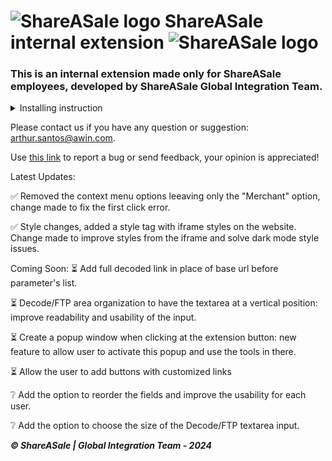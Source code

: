 # ![ShareASale logo](https://arthurfms.github.io/sas-extension/images/SAS%20-%2032x32.png) ShareASale internal extension ![ShareASale logo](https://arthurfms.github.io/sas-extension/images/SAS%20-%2032x32.png)
### This is an internal extension made only for ShareASale employees, developed by ShareASale Global Integration Team.

<details>

<summary>Installing instruction</summary>

> MICROSOFT EDGE:
> 
>-  Use [this link](#) to install the extension into your browser.



> GOOGLE CHROME:
>
> - Download the sas-extension code by clicking at [this link](https://github.com/arthurfms/sas-extension/archive/refs/heads/main.zip)
>
>  - Activate the Developer mode at the chrome://extensions/ page and upload the unpacked folder there.



> MOZILLA FIREFOX:
>
>  - Use [this link](#) to install the extension into your browser.

</details>

Please contact us if you have any question or suggestion: arthur.santos@awin.com.

Use [this link](https://forms.office.com/Pages/ResponsePage.aspx?id=07KaWlh7JUWYUdFycma616g2cST2-q5KjLNHxAQeG-RUNzc3Qjk0MVg2MU1UMk44WVI3Q1lDMTZKRy4u) to report a bug or send feedback, your opinion is appreciated!


Latest Updates: 

:white_check_mark: Removed the context menu options leeaving only the "Merchant" option, change made to fix the first click error.

:white_check_mark: Style changes, added a style tag with iframe styles on the website. Change made to improve styles from the iframe and solve dark mode style issues.


Coming Soon:
:hourglass_flowing_sand: Add full decoded link in place of base url before parameter's list.

:hourglass_flowing_sand: Decode/FTP area organization to have the textarea at a vertical position: improve readability and usability of the input.

:hourglass_flowing_sand: Create a popup window when clicking at the extension button: new feature to allow user to activate this popup and use the tools in there.

:hourglass_flowing_sand: Allow the user to add buttons with customized links

:grey_question: Add the option to reorder the fields and improve the usability for each user.

:grey_question: Add the option to choose the size of the Decode/FTP textarea input. 


***© ShareASale | Global Integration Team - 2024***
